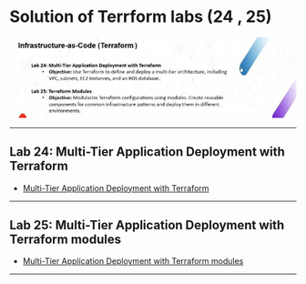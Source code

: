 # Solution of Terrform labs (24 , 25)

![alt text](matrial/Screenshot%202024-05-31%20175815.png)
***

## Lab 24: Multi-Tier Application Deployment with Terraform
- [Multi-Tier Application Deployment with Terraform ](https://github.com/gAhmedg/ivolve-traning/tree/main/terraform/lab24)
---
## Lab 25: Multi-Tier Application Deployment with Terraform modules
- [Multi-Tier Application Deployment with Terraform modules ](https://github.com/gAhmedg/ivolve-traning/tree/main/terraform/lab25)
---
